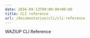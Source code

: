 ```yaml
---
date: 2016-09-13T09:00:00+00:00
title: CLI reference
url: /documentation/cli/cli-reference
---
```


WAZIUP CLI Reference
